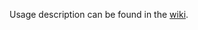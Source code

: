 Usage description can be found in the [wiki](https://github.com/thunderbird/addon-developer-support/wiki/Using-the-BootstrapLoader-API-to-convert-a-Legacy-Bootstrap-WebExtension-into-a-MailExtension-for-Thunderbird-78).
